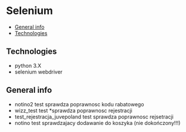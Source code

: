 # Selenium

* [General info](#general-info)
* [Technologies](#technologies)

## Technologies
 * python 3.X
 * selenium webdriver
  

## General info

  * notino2 test sprawdza poprawnosc kodu rabatowego
  * wizz_test test *sprawdza poprawnosc rejestracji
  * test_rejestracja_juvepoland test sprawdza poprawnosc rejsetracji
  * notino test sprawdzajacy dodawanie do koszyka (nie dokończony!!!)
